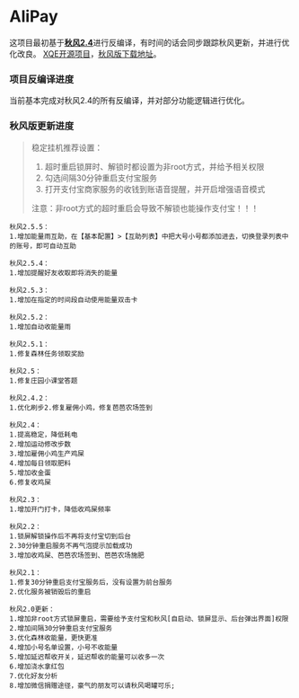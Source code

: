 # AliPay
这项目最初基于[**秋风2.4**](https://xqe.lanzous.com/iat9bf7p52j)进行反编译，有时间的话会同步跟踪秋风更新，并进行优化改良。
[XQE开源项目](https://github.com/pansong291/XQuickEnergy)，[秋风版下载地址](https://xqe.lanzous.com/b00z6haji)。

### 项目反编译进度
当前基本完成对秋风2.4的所有反编译，并对部分功能逻辑进行优化。

### 秋风版更新进度
>稳定挂机推荐设置：
> 1. 超时重启锁屏时、解锁时都设置为非root方式，并给予相关权限
> 2. 勾选间隔30分钟重启支付宝服务
> 3. 打开支付宝商家服务的收钱到账语音提醒，并开启增强语音模式
>
>注意：非root方式的超时重启会导致不解锁也能操作支付宝！！！

```
秋风2.5.5：
1.增加能量雨互助，在【基本配置】>【互助列表】中把大号小号都添加进去，切换登录列表中的账号，即可自动互助

秋风2.5.4：
1.增加提醒好友收取即将消失的能量

秋风2.5.3：
1.增加在指定的时间段自动使用能量双击卡

秋风2.5.2：
1.增加自动收能量雨

秋风2.5.1：
1.修复森林任务领取奖励

秋风2.5：
1.修复庄园小课堂答题

秋风2.4.2：
1.优化刷步2.修复雇佣小鸡，修复芭芭农场签到

秋风2.4：
1.提高稳定，降低耗电
2.增加运动修改步数
3.增加雇佣小鸡生产鸡屎
4.增加每日领取肥料
5.增加收金蛋
6.修复收鸡屎

秋风2.3：
1.增加开门打卡，降低收鸡屎频率

秋风2.2：
1.锁屏解锁操作后不再将支付宝切到后台
2.30分钟重启服务不再气泡提示加载成功
3.增加收鸡屎、芭芭农场签到、芭芭农场施肥

秋风2.1：
1.修复30分钟重启支付宝服务后，没有设置为前台服务
2.优化服务被销毁后的重启

秋风2.0更新：
1.增加非root方式锁屏重启，需要给予支付宝和秋风[自启动、锁屏显示、后台弹出界面]权限
2.增加间隔30分钟重启支付宝服务
3.优化森林收能量，更快更准
4.增加小号名单设置，小号不收能量
5.增加延迟帮收开关，延迟帮收的能量可以收多一次
6.增加浇水拿红包
7.优化好友分析
8.增加微信捐赠途径，豪气的朋友可以请秋风喝罐可乐;
```
